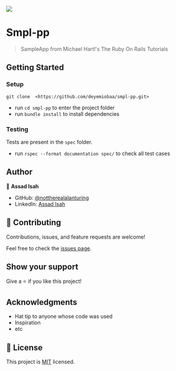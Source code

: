 ![](https://img.shields.io/badge/Microverse-blueviolet)

# Smpl-pp

> SampleApp from Michael Hartl's The Ruby On Rails Tutorials

## Getting Started

### Setup
```
git clone  <https://github.com/deyemiobaa/smpl-pp.git>
```
- run ```cd smpl-pp``` to enter the project folder
- run `bundle install` to install dependencies

### Testing
Tests are present in the `spec` folder.
- run `rspec --format documentation spec/` to check all test cases

## Author

👤 **Assad Isah**

- GitHub: [@nottherealalanturing](https://github.com/nottherealalanturing)
- LinkedIn: [Assad Isah](https://linkedin.com/in/assadisah)


## 🤝 Contributing

Contributions, issues, and feature requests are welcome!

Feel free to check the [issues page](https://github.com/deyemiobaa/smpl-pp/issues).

## Show your support

Give a ⭐️ if you like this project!

## Acknowledgments

- Hat tip to anyone whose code was used
- Inspiration
- etc

## 📝 License

This project is [MIT](./MIT.md) licensed.
